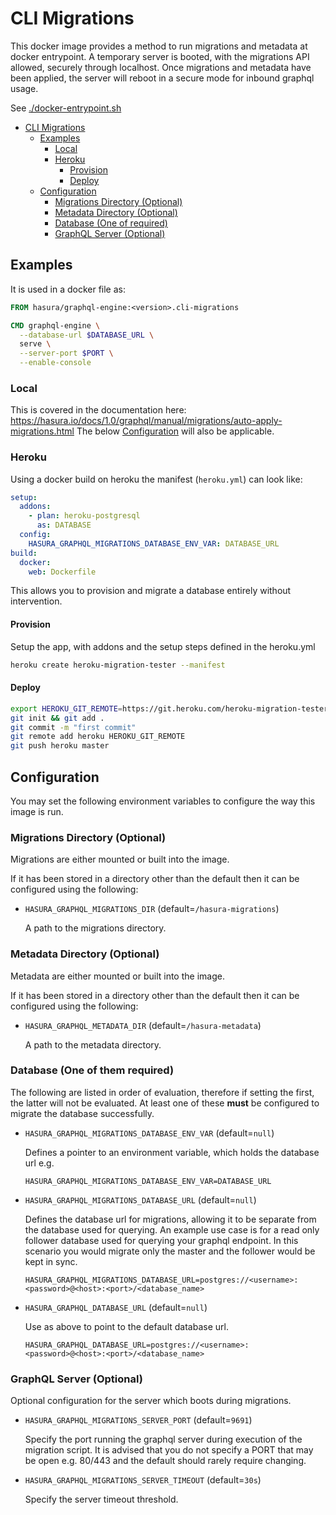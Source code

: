 # CLI Migrations

This docker image provides a method to run migrations and metadata at docker entrypoint.
A temporary server is booted, with the migrations API allowed, securely through localhost.
Once migrations and metadata have been applied, the server will reboot in a secure mode for inbound graphql usage.

See [./docker-entrypoint.sh](docker-entrypoint.sh)

- [CLI Migrations](#cli-migrations)
  - [Examples](#examples)
    - [Local](#local)
    - [Heroku](#heroku)
      - [Provision](#provision)
      - [Deploy](#deploy)
  - [Configuration](#configuration)
    - [Migrations Directory (Optional)](#migrations-directory-optional)
    - [Metadata Directory (Optional)](#metadata-directory-optional)
    - [Database (One of required)](#database-one-of-them-required)
    - [GraphQL Server (Optional)](#graphql-server-optional)

## Examples

It is used in a docker file as:

```dockerfile
FROM hasura/graphql-engine:<version>.cli-migrations

CMD graphql-engine \
  --database-url $DATABASE_URL \
  serve \
  --server-port $PORT \
  --enable-console
```

### Local

This is covered in the documentation here: https://hasura.io/docs/1.0/graphql/manual/migrations/auto-apply-migrations.html
The below [Configuration](#configuration) will also be applicable.

### Heroku

Using a docker build on heroku the manifest (`heroku.yml`) can look like:

```yaml
setup:
  addons:
    - plan: heroku-postgresql
      as: DATABASE
  config:
    HASURA_GRAPHQL_MIGRATIONS_DATABASE_ENV_VAR: DATABASE_URL
build:
  docker:
    web: Dockerfile
```

This allows you to provision and migrate a database entirely without intervention.

#### Provision

Setup the app, with addons and the setup steps defined in the heroku.yml

```bash
heroku create heroku-migration-tester --manifest
```

#### Deploy

```bash
export HEROKU_GIT_REMOTE=https://git.heroku.com/heroku-migration-tester.git
git init && git add .
git commit -m "first commit"
git remote add heroku HEROKU_GIT_REMOTE
git push heroku master
```

## Configuration

You may set the following environment variables to configure the way this image is run.

### Migrations Directory (Optional)

Migrations are either mounted or built into the image.

If it has been stored in a directory other than the default then it can be configured using the following:

- `HASURA_GRAPHQL_MIGRATIONS_DIR` (default=`/hasura-migrations`)

  A path to the migrations directory.

### Metadata Directory (Optional)

Metadata are either mounted or built into the image.

If it has been stored in a directory other than the default then it can be configured using the following:

- `HASURA_GRAPHQL_METADATA_DIR` (default=`/hasura-metadata`)

  A path to the metadata directory.

### Database (One of them required)

The following are listed in order of evaluation, therefore if setting the first, the latter will not be evaluated.
At least one of these **must** be configured to migrate the database successfully.

- `HASURA_GRAPHQL_MIGRATIONS_DATABASE_ENV_VAR` (default=`null`)

  Defines a pointer to an environment variable, which holds the database url e.g.

  `HASURA_GRAPHQL_MIGRATIONS_DATABASE_ENV_VAR=DATABASE_URL`

- `HASURA_GRAPHQL_MIGRATIONS_DATABASE_URL` (default=`null`)

  Defines the database url for migrations, allowing it to be separate from the database used for querying.
  An example use case is for a read only follower database used for querying your graphql endpoint. In this
  scenario you would migrate only the master and the follower would be kept in sync.

  `HASURA_GRAPHQL_MIGRATIONS_DATABASE_URL=postgres://<username>:<password>@<host>:<port>/<database_name>`

- `HASURA_GRAPHQL_DATABASE_URL` (default=`null`)

  Use as above to point to the default database url.

  `HASURA_GRAPHQL_DATABASE_URL=postgres://<username>:<password>@<host>:<port>/<database_name>`

### GraphQL Server (Optional)

  Optional configuration for the server which boots during migrations.

- `HASURA_GRAPHQL_MIGRATIONS_SERVER_PORT` (default=`9691`)

  Specify the port running the graphql server during execution of the migration script.
  It is advised that you do not specify a PORT that may be open e.g. 80/443 and the default should rarely require changing.

- `HASURA_GRAPHQL_MIGRATIONS_SERVER_TIMEOUT` (default=`30s`)

  Specify the server timeout threshold.
